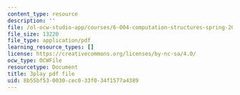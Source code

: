 ```yaml
---
content_type: resource
description: ''
file: /ol-ocw-studio-app/courses/6-004-computation-structures-spring-2017/8b55bf530030cec033f034f1577a4389_qSLkk5o1Mc8.pdf
file_size: 13220
file_type: application/pdf
learning_resource_types: []
license: https://creativecommons.org/licenses/by-nc-sa/4.0/
ocw_type: OCWFile
resourcetype: Document
title: 3play pdf file
uid: 8b55bf53-0030-cec0-33f0-34f1577a4389
---
```

